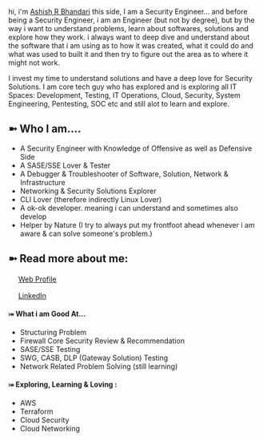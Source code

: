 hi, i'm [Ashish R Bhandari](https://aashishrbhandari.github.io/) this side, I am a Security Engineer... and before being a Security Engineer, i am an Engineer (but not by degree), but by the way i want to understand problems, learn about softwares, solutions and explore how they work. i always want to deep dive and understand about the software that i am using as to how it was created, what it could do and what was used to built it and then try to figure out the area as to where it might not work.

I invest my time to understand solutions and have a deep love for Security Solutions. I am core tech guy who has explored and is exploring all IT Spaces: Development, Testing, IT Operations, Cloud, Security, System Engineering, Pentesting, SOC etc and still alot to learn and explore.


## ➼ Who I am....
- A Security Engineer with Knowledge of Offensive as well as Defensive Side
- A SASE/SSE Lover & Tester
- A Debugger & Troubleshooter of Software, Solution, Network & Infrastructure
- Networking & Security Solutions Explorer
- CLI Lover (therefore indirectly Linux Lover)
- A ok-ok developer. meaning i can understand and sometimes also develop
- Helper by Nature (I try to always put my frontfoot ahead whenever i am aware & can solve someone's problem.)


## ➼ Read more about me:
<img src="https://aashishrbhandari.github.io/images/svg/logo1.svg" width=16> [Web Profile](https://aashishrbhandari.github.io/)

<img src="https://static-exp2.licdn.com/sc/h/al2o9zrvru7aqj8e1x2rzsrca" width=16> [LinkedIn](https://linkedin.com/in/aashishrbhandari)


#### ⤖ What i am Good At...

- Structuring Problem
- Firewall Core Security Review & Recommendation
- SASE/SSE Testing
- SWG, CASB, DLP (Gateway Solution) Testing
- Network Related Problem Solving (still learning)



#### ⤖ Exploring, Learning & Loving :

- AWS
- Terraform
- Cloud Security
- Cloud Networking


<!--
#### To Do / Bucket List:

- SIEM
- SOAR
- 

-->
